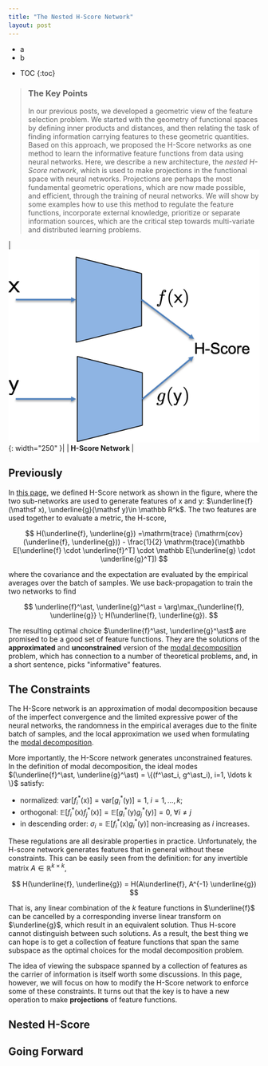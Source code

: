 ```yaml
---
title: "The Nested H-Score Network"
layout: post
---
```


+ a
+ b
* TOC
{:toc}

> ### The Key Points
> In our previous posts, we developed a geometric view of the feature selection problem. We started with the geometry of functional spaces by defining inner products and distances, and then relating the task of finding information carrying features to these geometric quantities. Based on this approach, we proposed the H-Score networks as one method to learn the informative feature functions from data using neural networks. Here, we describe a new architecture, the _nested H-Score network_, which is used to make projections in the functional space with neural networks. Projections are perhaps the most fundamental geometric operations, which are now made possible, and efficient, through the training of neural networks. We will show by some examples how to use this method to regulate the feature functions, incorporate external knowledge, prioritize or separate information sources, which are the critical step towards multi-variate and distributed learning problems. 


|![test image](/assets/Hscorenetwork.png){: width="250" }|
|<b> H-Score Network </b>|

## Previously
In [this page](https://gilearning.github.io/HScore/), we defined H-Score network as shown in the figure, where the two sub-networks are used to generate features of $\mathsf x$ and $\mathsf y$: $\underline{f}(\mathsf x), \underline{g}(\mathsf y)\in \mathbb R^k$. The two features are used together to evaluate a metric, the H-score, 

$$
H(\underline{f}, \underline{g}) =\mathrm{trace} (\mathrm{cov} (\underline{f}, \underline{g})) - \frac{1}{2} \mathrm{trace}(\mathbb E[\underline{f} \cdot \underline{f}^T] \cdot \mathbb E[\underline{g} \cdot \underline{g}^T])
$$

where the covariance and the expectation are evaluated by the empirical averages over the batch of samples. We use back-propagation to train the two networks to find 

$$
\underline{f}^\ast, \underline{g}^\ast = \arg\max_{\underline{f}, \underline{g}} \; H(\underline{f}, \underline{g}). 
$$

The resulting optimal choice $\underline{f}^\ast, \underline{g}^\ast$ are promised to be a good set of feature functions. They are the solutions of the **approximated** and **unconstrained** version of the [modal decomposition](https://gilearning.github.io/ModalDecomposition/) problem, which has connection to a number of theoretical problems, and, in a short sentence, picks "informative" features.  

## The Constraints
The H-Score network is an approximation of modal decomposition because of the imperfect convergence and the limited expressive power of the neural networks, the randomness in the empirical averages due to the finite batch of samples, and the local approximation we used when formulating the [modal decomposition](https://gilearning.github.io/ModalDecomposition/).

More importantly, the H-Score network generates unconstrained features. In the definition of modal decomposition, the ideal modes $(\underline{f}^\ast, \underline{g}^\ast) = \{(f^\ast_i, g^\ast_i), i=1, \ldots k \}$ satisfy: 

* normalized: $\mathrm{var}[f_i^\ast (\mathsf x)] = \mathrm{var}[g_i^\ast(\mathsf y)] = 1, \; i=1, \ldots, k$;
* orthogonal: $\mathbb E[f_i^\ast(\mathsf x)f_j^\ast(\mathsf x)] = \mathbb E[g_i^\ast(\mathsf y)g_j^\ast(\mathsf y)] =0 , \; \forall i \neq j$
* in descending order: $\sigma_i = \mathbb E[f^\ast_i(\mathsf x)g^\ast_i(\mathsf y)]$ non-increasing as $i$ increases. 

These regulations are all desirable properties in practice. Unfortunately, the H-score network generates features that in general without these constraints. This can be easily seen from the definition: for any invertible matrix $A \in \mathbb R^{k\times k}$, 

$$
H(\underline{f}, \underline{g}) = H(A\underline{f}, A^{-1} \underline{g})
$$

That is, any linear combination of the $k$ feature functions in $\underline{f}$ can be cancelled by a corresponding inverse linear transform on $\underline{g}$, which result in an equivalent solution. Thus H-score cannot distinguish between such solutions. As a result, the best thing we can hope is to get a collection of feature functions that span the same subspace as the optimal choices for the modal decomposition problem. 

The idea of viewing the subspace spanned by a collection of features as the carrier of information is itself worth some discussions. In this page, however, we will focus on how to modify the H-Score network to enforce some of these constraints. It turns out that the key is to have a new operation to make **projections** of feature functions. 

## Nested H-Score

## Going Forward

 

